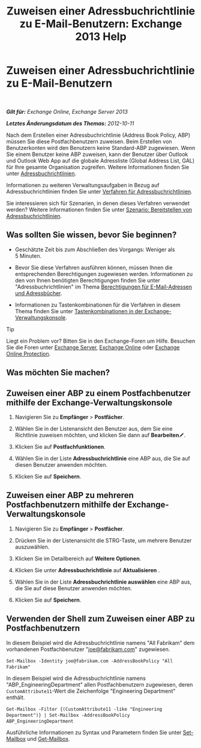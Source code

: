 ﻿---
title: 'Zuweisen einer Adressbuchrichtlinie zu E-Mail-Benutzern: Exchange 2013 Help'
TOCTitle: Zuweisen einer Adressbuchrichtlinie zu E-Mail-Benutzern
ms:assetid: bdfe6575-24c0-47d0-9cfb-ece910db248b
ms:mtpsurl: https://technet.microsoft.com/de-de/library/Hh529942(v=EXCHG.150)
ms:contentKeyID: 50476594
ms.date: 04/24/2018
mtps_version: v=EXCHG.150
ms.translationtype: HT
---

# Zuweisen einer Adressbuchrichtlinie zu E-Mail-Benutzern

 

_**Gilt für:** Exchange Online, Exchange Server 2013_

_**Letztes Änderungsdatum des Themas:** 2012-10-11_

Nach dem Erstellen einer Adressbuchrichtlinie (Address Book Policy, ABP) müssen Sie diese Postfachbenutzern zuweisen. Beim Erstellen von Benutzerkonten wird den Benutzern keine Standard-ABP zugewiesen. Wenn Sie einem Benutzer keine ABP zuweisen, kann der Benutzer über Outlook und Outlook Web App auf die globale Adressliste (Global Address List, GAL) für Ihre gesamte Organisation zugreifen. Weitere Informationen finden Sie unter [Adressbuchrichtlinien](address-book-policies-exchange-2013-help.md).

Informationen zu weiteren Verwaltungsaufgaben in Bezug auf Adressbuchrichtlinien finden Sie unter [Verfahren für Adressbuchrichtlinien](address-book-policy-procedures-exchange-2013-help.md).

Sie interessieren sich für Szenarien, in denen dieses Verfahren verwendet werden? Weitere Informationen finden Sie unter [Szenario: Bereitstellen von Adressbuchrichtlinien](scenario-deploying-address-book-policies-exchange-2013-help.md).

## Was sollten Sie wissen, bevor Sie beginnen?

  - Geschätzte Zeit bis zum Abschließen des Vorgangs: Weniger als 5 Minuten.

  - Bevor Sie diese Verfahren ausführen können, müssen Ihnen die entsprechenden Berechtigungen zugewiesen werden. Informationen zu den von Ihnen benötigten Berechtigungen finden Sie unter "Adressbuchrichtlinien" im Thema [Berechtigungen für E-Mail-Adressen und Adressbücher](email-address-and-address-book-permissions-exchange-2013-help.md).

  - Informationen zu Tastenkombinationen für die Verfahren in diesem Thema finden Sie unter [Tastenkombinationen in der Exchange-Verwaltungskonsole](keyboard-shortcuts-in-the-exchange-admin-center-exchange-online-protection-help.md).


> [!TIP]
> Liegt ein Problem vor? Bitten Sie in den Exchange-Foren um Hilfe. Besuchen Sie die Foren unter <A href="https://go.microsoft.com/fwlink/p/?linkid=60612">Exchange Server</A>, <A href="https://go.microsoft.com/fwlink/p/?linkid=267542">Exchange Online</A> oder <A href="https://go.microsoft.com/fwlink/p/?linkid=285351">Exchange Online Protection</A>.



## Was möchten Sie machen?

## Zuweisen einer ABP zu einem Postfachbenutzer mithilfe der Exchange-Verwaltungskonsole

1.  Navigieren Sie zu **Empfänger** \> **Postfächer**.

2.  Wählen Sie in der Listenansicht den Benutzer aus, dem Sie eine Richtlinie zuweisen möchten, und klicken Sie dann auf **Bearbeiten**![Bearbeitungssymbol](images/Bb124582.6f53ccb2-1f13-4c02-bea0-30690e6ea71d(EXCHG.150).gif "Bearbeitungssymbol").

3.  Klicken Sie auf **Postfachfunktionen**.

4.  Wählen Sie in der Liste **Adressbuchrichtlinie** eine ABP aus, die Sie auf diesen Benutzer anwenden möchten.

5.  Klicken Sie auf **Speichern**.

## Zuweisen einer ABP zu mehreren Postfachbenutzern mithilfe der Exchange-Verwaltungskonsole

1.  Navigieren Sie zu **Empfänger** \> **Postfächer**.

2.  Drücken Sie in der Listenansicht die STRG-Taste, um mehrere Benutzer auszuwählen.

3.  Klicken Sie im Detailbereich auf **Weitere Optionen**.

4.  Klicken Sie unter **Adressbuchrichtlinie** auf **Aktualisieren** .

5.  Wählen Sie in der Liste **Adressbuchrichtlinie auswählen** eine ABP aus, die Sie auf diese Benutzer anwenden möchten.

6.  Klicken Sie auf **Speichern**.

## Verwenden der Shell zum Zuweisen einer ABP zu Postfachbenutzern

In diesem Beispiel wird die Adressbuchrichtlinie namens "All Fabrikam" dem vorhandenen Postfachbenutzer "joe@fabrikam.com" zugewiesen.

    Set-Mailbox -Identity joe@fabrikam.com -AddressBookPolicy "All Fabrikam"

In diesem Beispiel wird die Adressbuchrichtlinie namens "ABP\_EngineeringDepartment" allen Postfachbenutzern zugewiesen, deren `CustomAttribute11`-Wert die Zeichenfolge "Engineering Department" enthält.

    Get-Mailbox -Filter {(CustomAttribute11 -like "Engineering Department")} | Set-Mailbox -AddressBookPolicy ABP_EngineeringDepartment

Ausführliche Informationen zu Syntax und Parametern finden Sie unter [Set-Mailbox](https://technet.microsoft.com/de-de/library/bb123981\(v=exchg.150\)) und [Get-Mailbox](https://technet.microsoft.com/de-de/library/bb123685\(v=exchg.150\)).

